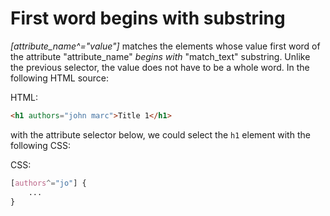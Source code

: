 
# First word begins with substring

_[attribute_name^="value"]_ matches the elements whose value first word of the attribute "attribute_name" *begins with* "match_text" substring. Unlike the previous selector, the value does not have to be a whole word. In the following HTML source:

HTML:

```html
<h1 authors="john marc">Title 1</h1>
```

with the attribute selector below, we could select the `h1` element with the following CSS:

CSS:

``` css
[authors^="jo"] {
    ...
}
```
